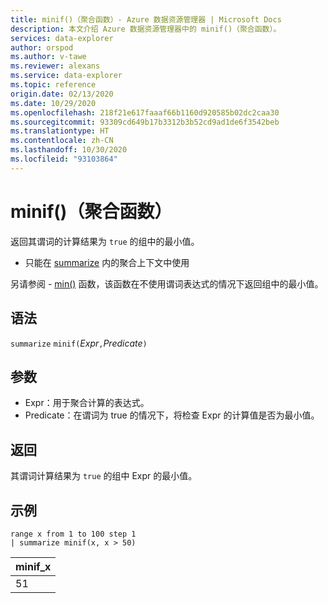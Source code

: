 ```yaml
---
title: minif()（聚合函数）- Azure 数据资源管理器 | Microsoft Docs
description: 本文介绍 Azure 数据资源管理器中的 minif()（聚合函数）。
services: data-explorer
author: orspod
ms.author: v-tawe
ms.reviewer: alexans
ms.service: data-explorer
ms.topic: reference
origin.date: 02/13/2020
ms.date: 10/29/2020
ms.openlocfilehash: 218f21e617faaaf66b1160d920585b02dc2caa30
ms.sourcegitcommit: 93309cd649b17b3312b3b52cd9ad1de6f3542beb
ms.translationtype: HT
ms.contentlocale: zh-CN
ms.lasthandoff: 10/30/2020
ms.locfileid: "93103864"
---
```

# <a name="minif-aggregation-function"></a>minif()（聚合函数）

返回其谓词的计算结果为 `true` 的组中的最小值。

* 只能在 [summarize](summarizeoperator.md) 内的聚合上下文中使用

另请参阅 - [min()](min-aggfunction.md) 函数，该函数在不使用谓词表达式的情况下返回组中的最小值。

## <a name="syntax"></a>语法

`summarize` `minif(`*Expr*`,`*Predicate*`)`

## <a name="arguments"></a>参数

* Expr：用于聚合计算的表达式。
* Predicate：在谓词为 true 的情况下，将检查 Expr 的计算值是否为最小值。

## <a name="returns"></a>返回

其谓词计算结果为 `true` 的组中 Expr 的最小值。

## <a name="examples"></a>示例

```kusto
range x from 1 to 100 step 1
| summarize minif(x, x > 50)
```

|minif_x|
|---|
|51|